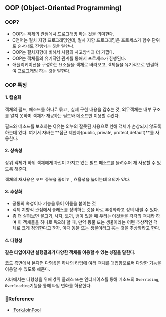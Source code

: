 
## OOP (Object-Oriented Programming)

### OOP?

* OOP는 객체의 관점에서 프로그래밍 하는 것을 의미한다.
* C언어는 절차 지향 프로그래밍인데, 절차 지향 프로그래밍은 프로세스가 함수 단위로 순서대로 진행되는 것을 말한다.
* OOP는 절차지향에 비해서 사람의 사고방식과 더 가깝다.
* OOP는 객체들의 유기적인 관계를 통해서 프로세스가 진행된다.
*  애플리케이션을 구성하는 요소들을 객체로 바라보고, 객체들을 유기적으로 연결하여 프로그래밍 하는 것을 말한다.

### OOP 특징

#### 1. 캡술화
객체의 필드, 매소드를 하나로 묶고 , 실제 구현 내용을 감추는 것, 외무객체는 내부 구조를 알지 못하며 객체가 재공하는 필드와 메소드만 이용할 수있다.

필드와 메소드를 보호하는 이유는 외부의 잘못된 사용으로 인해 객체가 손상되지 않도록 하는데 있다.
여기서 자바는 **접근 제한자(public, private, protect,default)**를 사용한다.

#### 2. 상속성

상위 객체가 하위 객체에게 자신이 가지고 있는 필드 메소드를 물려주어 재 사용할 수 있도록 해준다.

객체의 재사용은 코드 중복을 줄이고 , 효율성을 높이는데 의의가 있다.

#### 3. 추상화

* 공통의 속성이나 기능을 묶어 이름을 붙이는 것
* 객체 지향적 관점에서 클래스를 정의하는 것을 바로 추상화라고 정의 내릴 수 있다.
* 좀 더 살펴보면 물고기, 사자, 토끼, 뱀이 있을 때 우리는 이것들을 각각의 객체라 하며 이 객체들을 하나로 묶으려 할 때,
  만약 동물 또는 생물이라는 어떤 추상적인 객체로 크게 정의한다고 하자. 이때 동물 또는 생물이라고 묶는 것을 추상화라고 한다.


#### 4. 다형성

**같은 타입이지만 실행결과가 다양한 객체를 이용할 수 있는 성질을 말한다.**

코드 측면에서 본다면 다형성은 하나의 타입에 여러 객체를 대입함으로써 다양한 기능을 이용할 수 있도록 해준다.

자바에서는 다형성을 위해 상위 클래스 또는 인터페이스를 통해 메소드의 `Overriding`, `Overloading`기능을 통해 
타입 변화를 허용한다.


### 🧾Reference

- [!ForkJoinPool](https://docs.oracle.com/javase/8/docs/api/java/util/concurrent/ForkJoinPool.html)